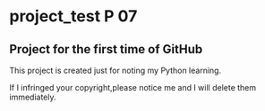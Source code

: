# project_test P 07
## Project for the first time of GitHub

This project is created just for noting my Python learning.

If I infringed your copyright,please notice me and I will delete them immediately.
